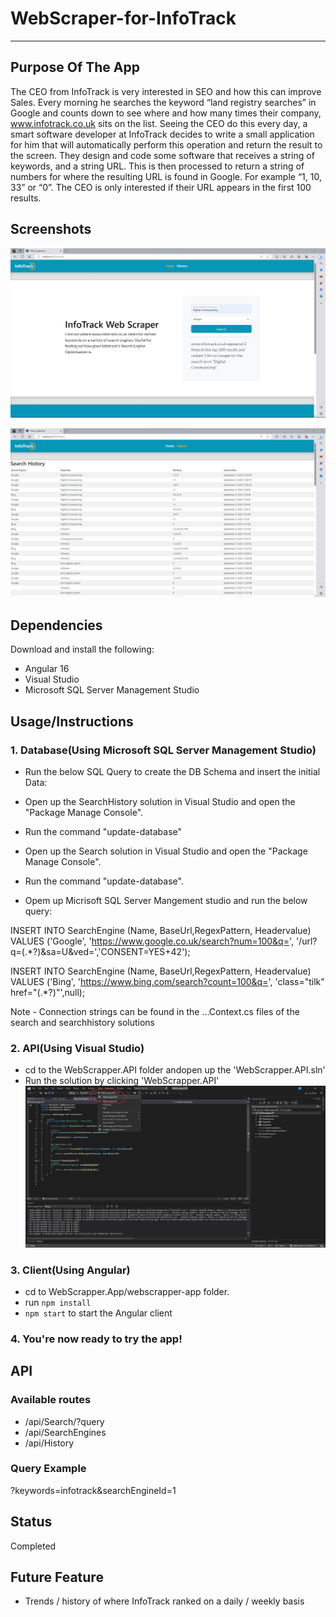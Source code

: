 # WebScraper-for-InfoTrack

---

## Purpose Of The App

The CEO from InfoTrack is very interested in SEO and how this can improve Sales. Every morning he
searches the keyword “land registry searches” in Google and counts down to see where and how many
times their company, www.infotrack.co.uk sits on the list. Seeing the CEO do this every day, a smart
software developer at InfoTrack decides to write a small application for him that will automatically perform
this operation and return the result to the screen. They design and code some software that receives a
string of keywords, and a string URL. This is then processed to return a string of numbers for where the
resulting URL is found in Google. For example “1, 10, 33” or “0”. The CEO is only interested if their URL
appears in the first 100 results.

## Screenshots

![image](WebScrapper.App/webscrapper-app/src/assets/Images/productSC1.jpg)

![image](WebScrapper.App/webscrapper-app/src/assets/Images/productSC2.jpg)

## Dependencies

Download and install the following:

- Angular 16
- Visual Studio
- Microsoft SQL Server Management Studio

## Usage/Instructions

### 1. Database(Using Microsoft SQL Server Management Studio)

- Run the below SQL Query to create the DB Schema and insert the initial Data:

- Open up the SearchHistory solution in Visual Studio and open the "Package Manage Console".
- Run the command "update-database"
- Open up the Search solution in Visual Studio and open the "Package Manage Console".
- Run the command "update-database".
- Opem up Micrisoft SQL Server Mangement studio and run the below query:

INSERT INTO SearchEngine (Name, BaseUrl,RegexPattern, Headervalue) VALUES ('Google', 'https://www.google.co.uk/search?num=100&q=', '/url?q=(.\*?)&sa=U&ved=','CONSENT=YES+42');

INSERT INTO SearchEngine (Name, BaseUrl,RegexPattern, Headervalue) VALUES ('Bing', 'https://www.bing.com/search?count=100&q=', 'class="tilk" href="(.\*?)"',null);

Note - Connection strings can be found in the ...Context.cs files of the search and searchhistory solutions

### 2. API(Using Visual Studio)

- cd to the WebScrapper.API folder andopen up the 'WebScrapper.API.sln'
- Run the solution by clicking 'WebScrapper.API'
  ![image](WebScrapper.App/webscrapper-app/src/assets/Images/instructionSC1.jpg)

### 3. Client(Using Angular)

- cd to WebScrapper.App/webscrapper-app folder.
- run `npm install`
- `npm start` to start the Angular client

### 4. You're now ready to try the app!

## API

### Available routes

- /api/Search/?query
- /api/SearchEngines
- /api/History

### Query Example

?keywords=infotrack&searchEngineId=1

## Status

Completed

## Future Feature

- Trends / history of where InfoTrack ranked on a daily / weekly basis
